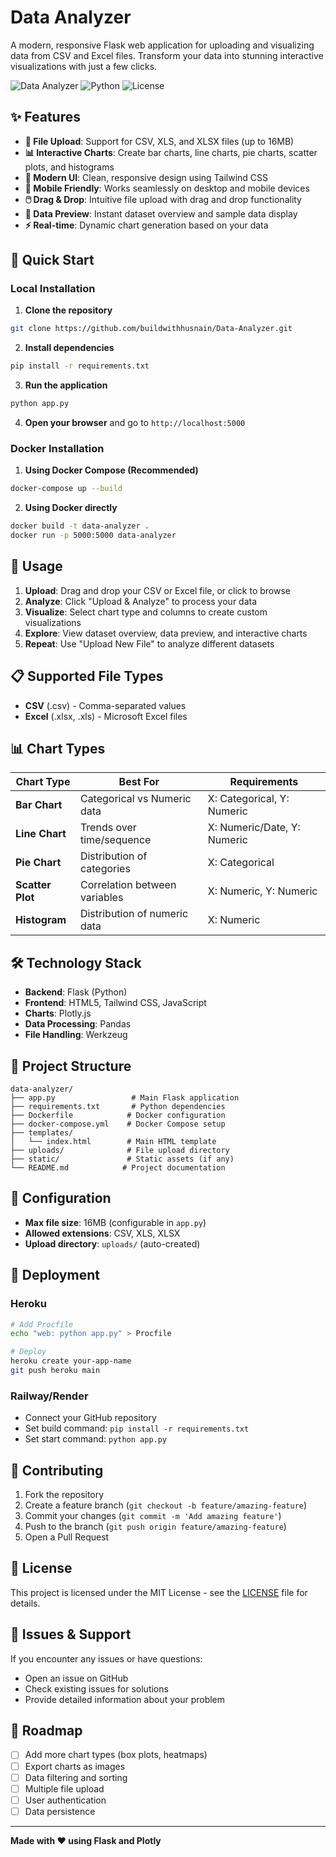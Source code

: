 # Data Analyzer

A modern, responsive Flask web application for uploading and visualizing data from CSV and Excel files. Transform your data into stunning interactive visualizations with just a few clicks.

![Data Analyzer](https://img.shields.io/badge/Flask-2.3.3-blue)
![Python](https://img.shields.io/badge/Python-3.9+-green)
![License](https://img.shields.io/badge/License-MIT-yellow)

## ✨ Features

- **📁 File Upload**: Support for CSV, XLS, and XLSX files (up to 16MB)
- **📊 Interactive Charts**: Create bar charts, line charts, pie charts, scatter plots, and histograms
- **🎨 Modern UI**: Clean, responsive design using Tailwind CSS
- **📱 Mobile Friendly**: Works seamlessly on desktop and mobile devices
- **🖱️ Drag & Drop**: Intuitive file upload with drag and drop functionality
- **👀 Data Preview**: Instant dataset overview and sample data display
- **⚡ Real-time**: Dynamic chart generation based on your data

## 🚀 Quick Start

### Local Installation

1. **Clone the repository**
```bash
git clone https://github.com/buildwithhusnain/Data-Analyzer.git
```

2. **Install dependencies**
```bash
pip install -r requirements.txt
```

3. **Run the application**
```bash
python app.py
```

4. **Open your browser** and go to `http://localhost:5000`

### Docker Installation

1. **Using Docker Compose (Recommended)**
```bash
docker-compose up --build
```

2. **Using Docker directly**
```bash
docker build -t data-analyzer .
docker run -p 5000:5000 data-analyzer
```

## 📖 Usage

1. **Upload**: Drag and drop your CSV or Excel file, or click to browse
2. **Analyze**: Click "Upload & Analyze" to process your data
3. **Visualize**: Select chart type and columns to create custom visualizations
4. **Explore**: View dataset overview, data preview, and interactive charts
5. **Repeat**: Use "Upload New File" to analyze different datasets

## 📋 Supported File Types

- **CSV** (.csv) - Comma-separated values
- **Excel** (.xlsx, .xls) - Microsoft Excel files

## 📊 Chart Types

| Chart Type | Best For | Requirements |
|------------|----------|-------------|
| **Bar Chart** | Categorical vs Numeric data | X: Categorical, Y: Numeric |
| **Line Chart** | Trends over time/sequence | X: Numeric/Date, Y: Numeric |
| **Pie Chart** | Distribution of categories | X: Categorical |
| **Scatter Plot** | Correlation between variables | X: Numeric, Y: Numeric |
| **Histogram** | Distribution of numeric data | X: Numeric |

## 🛠️ Technology Stack

- **Backend**: Flask (Python)
- **Frontend**: HTML5, Tailwind CSS, JavaScript
- **Charts**: Plotly.js
- **Data Processing**: Pandas
- **File Handling**: Werkzeug

## 📁 Project Structure

```
data-analyzer/
├── app.py                 # Main Flask application
├── requirements.txt       # Python dependencies
├── Dockerfile            # Docker configuration
├── docker-compose.yml    # Docker Compose setup
├── templates/
│   └── index.html        # Main HTML template
├── uploads/              # File upload directory
├── static/               # Static assets (if any)
└── README.md            # Project documentation
```

## 🔧 Configuration

- **Max file size**: 16MB (configurable in `app.py`)
- **Allowed extensions**: CSV, XLS, XLSX
- **Upload directory**: `uploads/` (auto-created)

## 🚀 Deployment

### Heroku
```bash
# Add Procfile
echo "web: python app.py" > Procfile

# Deploy
heroku create your-app-name
git push heroku main
```

### Railway/Render
- Connect your GitHub repository
- Set build command: `pip install -r requirements.txt`
- Set start command: `python app.py`

## 🤝 Contributing

1. Fork the repository
2. Create a feature branch (`git checkout -b feature/amazing-feature`)
3. Commit your changes (`git commit -m 'Add amazing feature'`)
4. Push to the branch (`git push origin feature/amazing-feature`)
5. Open a Pull Request

## 📄 License

This project is licensed under the MIT License - see the [LICENSE](LICENSE) file for details.

## 🐛 Issues & Support

If you encounter any issues or have questions:
- Open an issue on GitHub
- Check existing issues for solutions
- Provide detailed information about your problem

## 🎯 Roadmap

- [ ] Add more chart types (box plots, heatmaps)
- [ ] Export charts as images
- [ ] Data filtering and sorting
- [ ] Multiple file upload
- [ ] User authentication
- [ ] Data persistence

---

**Made with ❤️ using Flask and Plotly**
